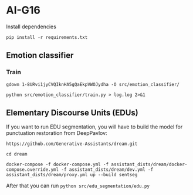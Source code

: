 # AI-G16

Install dependencies
```
pip install -r requirements.txt
```

## Emotion classifier

### Train

```
gdown 1-8URvi1jyCVQIknHA5gQaEkpVWOJydha -O src/emotion_classifier/
```

```
python src/emotion_classifier/train.py > log.log 2>&1
```


## Elementary Discourse Units (EDUs)

If you want to run EDU segmentation, you will have to build the model for punctuation restoration from DeepPavlov:

```
https://github.com/Generative-Assistants/dream.git
```

```
cd dream
```

```
docker-compose -f docker-compose.yml -f assistant_dists/dream/docker-compose.override.yml -f assistant_dists/dream/dev.yml -f assistant_dists/dream/proxy.yml up --build sentseg
```

After that you can run ```python src/edu_segmentation/edu.py```
